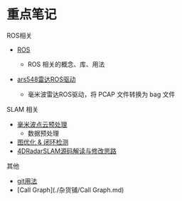 # 重点笔记

ROS相关

- [ROS](./自动驾驶/ROS.md)

  - ROS 相关的概念、库、用法

- [ars548雷达ROS驱动](./自动驾驶/传感器/ars548雷达ROS驱动.md)

  - 毫米波雷达ROS驱动，将 PCAP 文件转换为 bag 文件

  

SLAM 相关

- [毫米波点云预处理](./自动驾驶/SLAM/4D毫米波SLAM/4DRadarSLAM/毫米波点云预处理.md)
  - 数据预处理
- [图优化 & 闭环检测](./自动驾驶/SLAM/4D毫米波SLAM/4DRadarSLAM/图优化与闭环检测.md)
- [4DRadarSLAM源码解读与修改思路](./自动驾驶/SLAM/4D毫米波SLAM/4DRadarSLAM/4DRadarSLAM源码解读与修改.md)



其他

- [git用法](./杂货铺/git.md)
- [Call Graph](./杂货铺/Call Graph.md)
